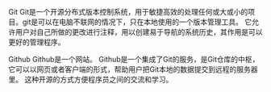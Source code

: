 Git
Git是一个开源分布式版本控制系统，用于敏捷高效的处理任何或大或小的项目。git是可以在电脑不联网的情况下，只在本地使用的一个版本管理工具。
它允许用户对自己所做的更改进行注释，用以创建易于导航的系统历史，其作用是可以更好的管理程序。


Github
Github是一个网站。 Github是一个集成了Git的服务，是Git仓库的中枢，它可以以网页或者客户端的形式，帮助用户把Git本地的数据提交到远程的服务器里。
这种开源的方式方便程序员之间的交流和学习。
